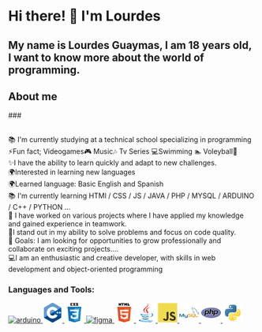 <h1 align="left">Hi there! 👋 I'm Lourdes

</h1>

###

<h2 align="left">
My name is Lourdes Guaymas, I am 18 years old, I want to know more about the world of programming.</h2>

###
<h2 align="left">About me</h2>
###
<p align="left"><br>  📚 I'm currently studying at a technical school specializing in programming<br>⚡Fun fact; Videogames🎮 Music🎶 Tv Series 💻Swimming 🏊 Voleyball🏐<br>✨I have the ability to learn quickly and adapt to new challenges. <br>🌍Interested in learning new languages <br> 🌍Learned language: Basic English and Spanish <br>📚 I'm currently learning HTMl / CSS / JS / JAVA / PHP / MYSQL / ARDUINO / C++ / PYTHON  ...<br>📒 I have worked on various projects where I have applied my knowledge and gained experience in teamwork.<br>📑I stand out in my ability to solve problems and focus on code quality.<br>🎯 Goals: I am looking for opportunities to grow professionally and collaborate on exciting projects....<br> 💻I am an enthusiastic and creative developer, with skills in web development and object-oriented programming</p>


###


<h3 align="left">Languages and Tools:</h3>
<p align="left"> <a href="https://www.arduino.cc/" target="_blank" rel="noreferrer"> <img src="https://cdn.worldvectorlogo.com/logos/arduino-1.svg" alt="arduino" width="40" height="40"/> </a> <a href="https://www.w3schools.com/cpp/" target="_blank" rel="noreferrer"> <img src="https://raw.githubusercontent.com/devicons/devicon/master/icons/cplusplus/cplusplus-original.svg" alt="cplusplus" width="40" height="40"/> </a> <a href="https://www.w3schools.com/css/" target="_blank" rel="noreferrer"> <img src="https://raw.githubusercontent.com/devicons/devicon/master/icons/css3/css3-original-wordmark.svg" alt="css3" width="40" height="40"/> </a> <a href="https://www.figma.com/" target="_blank" rel="noreferrer"> <img src="https://www.vectorlogo.zone/logos/figma/figma-icon.svg" alt="figma" width="40" height="40"/> </a> <a href="https://www.w3.org/html/" target="_blank" rel="noreferrer"> <img src="https://raw.githubusercontent.com/devicons/devicon/master/icons/html5/html5-original-wordmark.svg" alt="html5" width="40" height="40"/> </a> <a href="https://www.java.com" target="_blank" rel="noreferrer"> <img src="https://raw.githubusercontent.com/devicons/devicon/master/icons/java/java-original.svg" alt="java" width="40" height="40"/> </a> <a href="https://developer.mozilla.org/en-US/docs/Web/JavaScript" target="_blank" rel="noreferrer"> <img src="https://raw.githubusercontent.com/devicons/devicon/master/icons/javascript/javascript-original.svg" alt="javascript" width="40" height="40"/> </a> <a href="https://www.mysql.com/" target="_blank" rel="noreferrer"> <img src="https://raw.githubusercontent.com/devicons/devicon/master/icons/mysql/mysql-original-wordmark.svg" alt="mysql" width="40" height="40"/> </a> <a href="https://www.php.net" target="_blank" rel="noreferrer"> <img src="https://raw.githubusercontent.com/devicons/devicon/master/icons/php/php-original.svg" alt="php" width="40" height="40"/> </a> <a href="https://www.python.org" target="_blank" rel="noreferrer"> <img src="https://raw.githubusercontent.com/devicons/devicon/master/icons/python/python-original.svg" alt="python" width="40" height="40"/> </a> </p>



###
